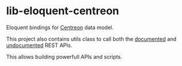 # lib-eloquent-centreon

Eloquent bindings for [Centreon](https://github.com/centreon/centreon) data model.

This project also contains utils class to call both the [documented](https://documentation-fr.centreon.com/docs/centreon/fr/latest/api/api_rest/index.html) and [undocumented](https://github.com/centreon/centreon/tree/master/www/include/common/webServices/rest) REST APIs.

This allows building powerfull APIs and scripts.
